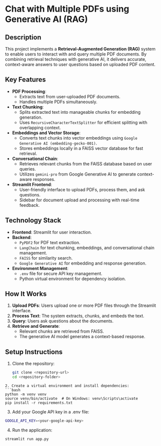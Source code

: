 
# Chat with Multiple PDFs using Generative AI (RAG)

## Description
This project implements a **Retrieval-Augmented Generation (RAG)** system to enable users to interact with and query multiple PDF documents. By combining retrieval techniques with generative AI, it delivers accurate, context-aware answers to user questions based on uploaded PDF content.

## Key Features
- **PDF Processing**:
  - Extracts text from user-uploaded PDF documents.
  - Handles multiple PDFs simultaneously.
- **Text Chunking**:
  - Splits extracted text into manageable chunks for embedding generation.
  - Uses `RecursiveCharacterTextSplitter` for efficient splitting with overlapping context.
- **Embeddings and Vector Storage**:
  - Converts text chunks into vector embeddings using `Google Generative AI (embedding-gecko-001)`.
  - Stores embeddings locally in a FAISS vector database for fast retrieval.
- **Conversational Chain**:
  - Retrieves relevant chunks from the FAISS database based on user queries.
  - Utilizes `gemini-pro` from Google Generative AI to generate context-aware responses.
- **Streamlit Frontend**:
  - User-friendly interface to upload PDFs, process them, and ask questions.
  - Sidebar for document upload and processing with real-time feedback.

## Technology Stack
- **Frontend**: Streamlit for user interaction.
- **Backend**:
  - `PyPDF2` for PDF text extraction.
  - `LangChain` for text chunking, embeddings, and conversational chain management.
  - `FAISS` for similarity search.
  - `Google Generative AI` for embedding and response generation.
- **Environment Management**:
  - `.env` file for secure API key management.
  - Python virtual environment for dependency isolation.

## How It Works
1. **Upload PDFs**: Users upload one or more PDF files through the Streamlit interface.
2. **Process Text**: The system extracts, chunks, and embeds the text.
3. **Query**: Users ask questions about the documents.
4. **Retrieve and Generate**:
   - Relevant chunks are retrieved from FAISS.
   - The generative AI model generates a context-based response.

## Setup Instructions
1. Clone the repository:
   ```bash
   git clone <repository-url>
   cd <repository-folder>
  ```
2. Create a virtual environment and install dependencies:
  ```bash
  python -m venv venv
  source venv/bin/activate  # On Windows: venv\Scripts\activate
  pip install -r requirements.txt
  ```
3. Add your Google API key in a .env file:
  ```bash
  GOOGLE_API_KEY=<your-google-api-key>
  ```
4. Run the application:
  ```bash
  streamlit run app.py
  ```


